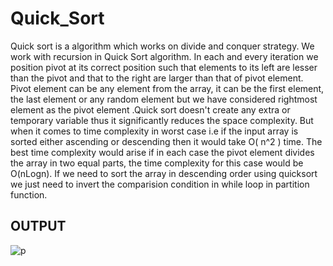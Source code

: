 # Quick_Sort
Quick sort is a algorithm which works on divide and conquer strategy. We work with recursion in Quick Sort algorithm. In each and every iteration we position pivot at its correct position such that elements to its left are lesser than the pivot and that to the right are larger than that of pivot element. Pivot element can be any element from the array, it can be the first element, the last element or any random element but we have considered rightmost element as the pivot element .Quick sort doesn't create any extra or temporary variable thus it significantly reduces the space complexity. But when it comes to time complexity in worst case i.e if the input array is sorted either ascending or descending then it would take O( n^2 ) time. The best time complexity would arise if in each case the pivot element divides the array in two equal parts, the time complexity for this case would be O(nLogn). If we need to sort the array in descending order using quicksort we just need to invert the comparision condition in while loop in partition function.
## OUTPUT
![p](https://user-images.githubusercontent.com/53641559/89757680-920e0a80-db03-11ea-9d56-a7a8ba349e06.png)
